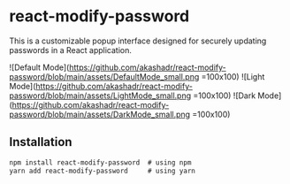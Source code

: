 # react-modify-password

This is a customizable popup interface designed for securely updating passwords in a React application.

![Default Mode](https://github.com/akashadr/react-modify-password/blob/main/assets/DefaultMode_small.png =100x100)
![Light Mode](https://github.com/akashadr/react-modify-password/blob/main/assets/LightMode_small.png =100x100)
![Dark Mode](https://github.com/akashadr/react-modify-password/blob/main/assets/DarkMode_small.png =100x100)


## Installation

```markdown
npm install react-modify-password  # using npm
yarn add react-modify-password     # using yarn
```